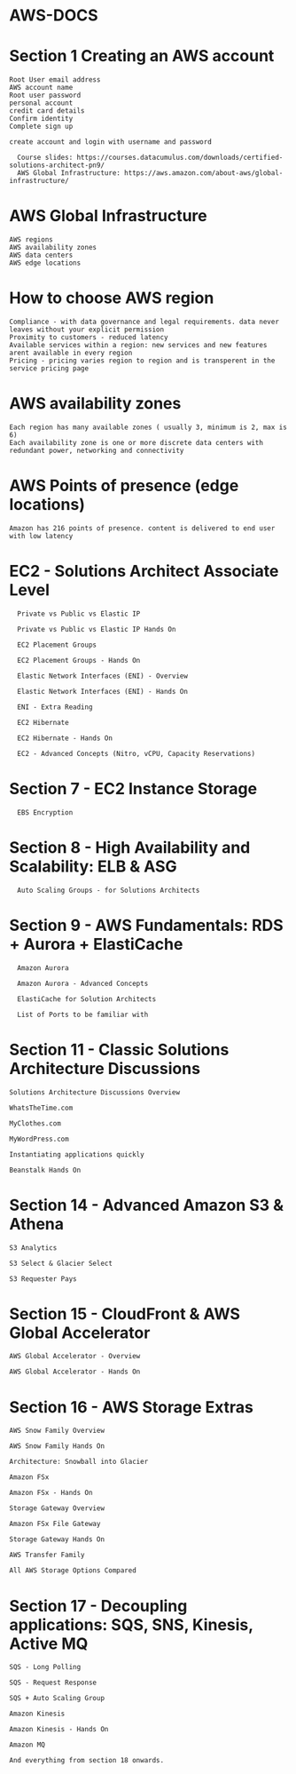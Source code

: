 # AWS-DOCS

# Section 1 Creating an AWS account

	Root User email address
	AWS account name
	Root user password
	personal account
	credit card details
	Confirm identity
	Complete sign up
	
	create account and login with username and password

      Course slides: https://courses.datacumulus.com/downloads/certified-solutions-architect-pn9/
      AWS Global Infrastructure: https://aws.amazon.com/about-aws/global-infrastructure/

# AWS Global Infrastructure
	AWS regions
	AWS availability zones
	AWS data centers
	AWS edge locations
	
# How to choose AWS region
	Compliance - with data governance and legal requirements. data never leaves without your explicit permission
	Proximity to customers - reduced latency
	Available services within a region: new services and new features arent available in every region
	Pricing - pricing varies region to region and is transperent in the service pricing page

# AWS availability zones
	Each region has many available zones ( usually 3, minimum is 2, max is 6)
	Each availability zone is one or more discrete data centers with redundant power, networking and connectivity

# AWS Points of presence (edge locations)
	Amazon has 216 points of presence. content is delivered to end user with low latency

# EC2 - Solutions Architect Associate Level

      Private vs Public vs Elastic IP

      Private vs Public vs Elastic IP Hands On

      EC2 Placement Groups

      EC2 Placement Groups - Hands On

      Elastic Network Interfaces (ENI) - Overview

      Elastic Network Interfaces (ENI) - Hands On

      ENI - Extra Reading

      EC2 Hibernate

      EC2 Hibernate - Hands On

      EC2 - Advanced Concepts (Nitro, vCPU, Capacity Reservations)

# Section 7 - EC2 Instance Storage

      EBS Encryption

# Section 8 - High Availability and Scalability: ELB & ASG

      Auto Scaling Groups - for Solutions Architects

# Section 9 - AWS Fundamentals: RDS + Aurora + ElastiCache

      Amazon Aurora

      Amazon Aurora - Advanced Concepts

      ElastiCache for Solution Architects

      List of Ports to be familiar with

# Section 11 - Classic Solutions Architecture Discussions

    Solutions Architecture Discussions Overview

    WhatsTheTime.com

    MyClothes.com

    MyWordPress.com

    Instantiating applications quickly

    Beanstalk Hands On

# Section 14 - Advanced Amazon S3 & Athena

    S3 Analytics

    S3 Select & Glacier Select

    S3 Requester Pays

# Section 15 - CloudFront & AWS Global Accelerator

    AWS Global Accelerator - Overview

    AWS Global Accelerator - Hands On

# Section 16 - AWS Storage Extras

    AWS Snow Family Overview

    AWS Snow Family Hands On

    Architecture: Snowball into Glacier

    Amazon FSx

    Amazon FSx - Hands On

    Storage Gateway Overview

    Amazon FSx File Gateway

    Storage Gateway Hands On

    AWS Transfer Family

    All AWS Storage Options Compared

# Section 17 - Decoupling applications: SQS, SNS, Kinesis, Active MQ

    SQS - Long Polling

    SQS - Request Response

    SQS + Auto Scaling Group

    Amazon Kinesis

    Amazon Kinesis - Hands On

    Amazon MQ

    And everything from section 18 onwards.
